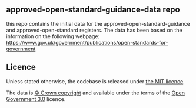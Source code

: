 ## approved-open-standard-guidance-data repo

this repo contains the initial data for the approved-open-standard-guidance and approved-open-standard registers. The data has been based on the information on the following webpage:
https://www.gov.uk/government/publications/open-standards-for-government

## Licence

Unless stated otherwise, the codebase is released under [the MIT licence](./LICENSE).

The data is [© Crown
copyright](http://www.nationalarchives.gov.uk/information-management/re-using-public-sector-information/copyright-and-re-use/crown-copyright/)
and available under the terms of the [Open Government
3.0](https://www.nationalarchives.gov.uk/doc/open-government-licence/version/3/)
licence.
